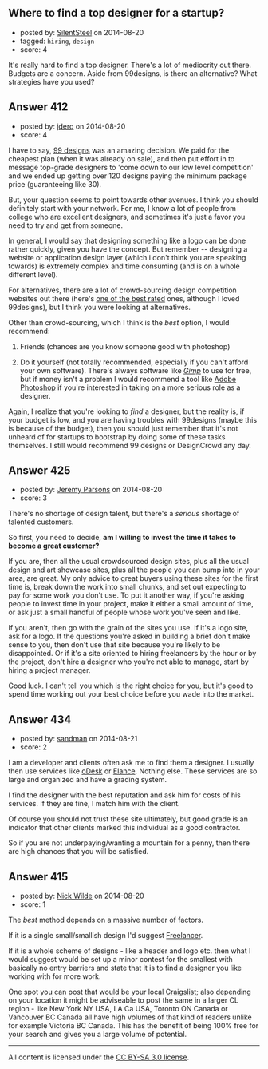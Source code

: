 ## Where to find a top designer for a startup?

- posted by: [SilentSteel](https://stackexchange.com/users/1092182/silentsteel) on 2014-08-20
- tagged: `hiring`, `design`
- score: 4

It's really hard to find a top designer. There's a lot of mediocrity out there. Budgets are a concern. Aside from 99designs, is there an alternative? What strategies have you used?


## Answer 412

- posted by: [jdero](https://stackexchange.com/users/1972448/jdero) on 2014-08-20
- score: 4

<p>I have to say, <a href="http://99designs.com/landing/home/?utm_medium=cpc&amp;utm_source=google&amp;utm_campaign=99designs%20Branded%20-%20US&amp;utm_content=99designs&amp;utm_creative=45865178597&amp;utm_target=&amp;utm_term=99designs&amp;utm_placement=&amp;noredirect=1&amp;gclid=CjwKEAjw68ufBRDt0Zmrn4W_8AwSJADcjp1c_7x3wPiY7PVuwCsOuy9ekZB8rgqJQ-c9O-MpSrryIBoCO8_w_wcB" rel="nofollow">99 designs</a> was an amazing decision. We paid for the cheapest plan (when it was already on sale), and then put effort in to message top-grade designers to 'come down to our low level competition' and we ended up getting over 120 designs paying the minimum package price (guaranteeing like 30).</p>

<p>But, your question seems to point towards other avenues. I think you should definitely start with your network. For me, I know a lot of people from college who are excellent designers, and sometimes it's just a favor you need to try and get from someone.</p>

<p>In general, I would say that designing something like a logo can be done rather quickly, given you have the concept. But remember -- designing a website or application design layer (which i don't think you are speaking towards) is extremely complex and time consuming (and is on a whole different level).</p>

<p>For alternatives, there are a lot of crowd-sourcing design competition websites out there (here's <a href="http://www.designcrowd.com/crowdsourcing?gclid=CjwKEAjw68ufBRDt0Zmrn4W_8AwSJADcjp1cexXpJVTNGMtZU1iJhwTCJo25nZghxAqIYMcdZr-4dRoCxSHw_wcB" rel="nofollow">one of the best rated</a> ones, although I loved 99designs), but I think you were looking at alternatives.</p>

<p>Other than crowd-sourcing, which I think is the <em>best</em> option, I would recommend:</p>

<ol>
<li><p>Friends (chances are you know someone good with photoshop)</p></li>
<li><p>Do it yourself (not totally recommended, especially if you can't afford your own software). There's always software like <em><a href="http://www.gimp.org/" rel="nofollow">Gimp</a></em> to use for free, but if money isn't a problem I would recommend a tool like <a href="http://www.adobe.com/products/photoshop.html" rel="nofollow">Adobe Photoshop</a> if you're interested in taking on a more serious role as a designer. </p></li>
</ol>

<p>Again, I realize that you're looking to <em>find</em> a designer, but the reality is, if your budget is low, and you are having troubles with 99designs (maybe this is because of the budget), then you should just remember that it's not unheard of for startups to bootstrap by doing some of these tasks themselves. I still would recommend 99 designs or DesignCrowd any day.</p>



## Answer 425

- posted by: [Jeremy Parsons](https://stackexchange.com/users/497810/jeremy-parsons) on 2014-08-20
- score: 3

There's no shortage of design talent, but there's a *serious* shortage of talented customers.

So first, you need to decide, **am I willing to invest the time it takes to become a great customer?**

If you are, then all the usual crowdsourced design sites, plus all the usual design and art showcase sites, plus all the people you can bump into in your area, are great. My only advice to great buyers using these sites for the first time is, break down the work into small chunks, and set out expecting to pay for some work you don't use. To put it another way, if you're asking people to invest time in your project, make it either a small amount of time, or ask just a small handful of people whose work you've seen and like.

If you aren't, then go with the grain of the sites you use. If it's a logo site, ask for a logo. If the questions you're asked in building a brief don't make sense to you, then don't use that site because you're likely to be disappointed. Or if it's a site oriented to hiring freelancers by the hour or by the project, don't hire a designer who you're not able to manage, start by hiring a project manager.

Good luck. I can't tell you which is the right choice for you, but it's good to spend time working out your best choice before you wade into the market.


## Answer 434

- posted by: [sandman](https://stackexchange.com/users/194597/sandman) on 2014-08-21
- score: 2

<p>I am a developer and clients often ask me to find them a designer. I usually then use services like <a href="http://www.odesk.com" rel="nofollow">oDesk</a> or <a href="http://www.elance.com" rel="nofollow">Elance</a>. Nothing else. These services are so large and organized and have a grading system. </p>

<p>I find the designer with the best reputation and ask him for costs of his services. If they are fine, I match him with the client. </p>

<p>Of course you should not trust these site ultimately, but good grade is an indicator that other clients marked this individual as a good contractor. </p>

<p>So if you are not underpaying/wanting a mountain for a penny, then there are high chances that you will be satisfied. </p>



## Answer 415

- posted by: [Nick Wilde](https://stackexchange.com/users/454046/nick-wilde) on 2014-08-20
- score: 1

<p>The <em>best</em> method depends on a massive number of factors. </p>

<p>If it is a single small/smallish design I'd suggest <a href="https://www.freelancer.com" rel="nofollow">Freelancer</a>.</p>

<p>If it is a whole scheme of designs - like a header and logo etc. then what I would suggest would be set up a minor contest for the smallest with basically no entry barriers and state that it is to find a designer you like working with for more work.</p>

<p>One spot you can post that would be your local <a href="http://www.craigslist.org/about/sites" rel="nofollow">Craigslist</a>; also depending on your location it might be adviseable to post the same in a larger CL region - like New York NY USA, LA Ca USA, Toronto ON Canada or Vancouver BC Canada all have high volumes of that kind of readers unlike for example Victoria BC Canada. This has the benefit of being 100% free for your search and gives you a large volume of potential.</p>




---

All content is licensed under the [CC BY-SA 3.0 license](https://creativecommons.org/licenses/by-sa/3.0/).
